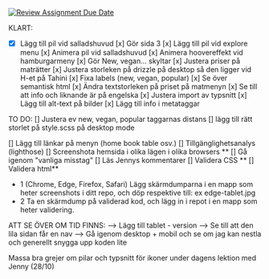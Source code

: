 [![Review Assignment Due Date](https://classroom.github.com/assets/deadline-readme-button-22041afd0340ce965d47ae6ef1cefeee28c7c493a6346c4f15d667ab976d596c.svg)](https://classroom.github.com/a/3GX3QKax)


KLART:
- [x] Lägg till pil vid salladshuvud 
[x] Gör sida 3
[x] Lägg till pil vid explore menu
[x] Animera pil vid salladshuvud 
[x] Animera hoovereffekt vid hamburgarmeny
[x] Gör New, vegan... skyltar 
[x] Justera priser på maträtter 
[x] Justera storleken på drizzle på desktop så den ligger vid H-et på Tahini
[x] Fixa labels (new, vegan, popular)
[x] Se över semantisk html
[x] Ändra textstorleken på priset på matmenyn 
[x] Se till att info och liknande är på engelska 
[x] Justera import av typsnitt
[x] Lägg till alt-text på bilder 
[x] Lägg till info i metataggar 

TO DO:
[] Justera ev new, vegan, popular taggarnas distans 
[] lägg till rätt storlet på style.scss på desktop mode

[] Lägg till länkar på menyn (home book table osv.)
[] Tillgänglighetsanalys (lighthose)
[] Screenshota hemsida i olika lägen i olika browsers **
[] Gå igenom "vanliga misstag"
[] Läs Jennys kommentarer
[] Validera CSS **
[] Validera html**

* 1 (Chrome, Edge, Firefox, Safari)
    Lägg skärmdumparna i en mapp som heter screenshots i ditt repo, och döp respektive till: ex edge-tablet.jpg
* 2 Ta en skärmdump på validerad kod, och lägg in i repot i en mapp som heter           validering.

ATT SE ÖVER OM TID FINNS:
--> Lägg till tablet - version
--> Se till att den lila sidan får en nav
--> Gå igenom desktop + mobil och se om jag kan nestla och generellt snygga upp koden lite 






Massa bra grejer om pilar och typsnitt för ikoner under dagens lektion med Jenny (28/10)
